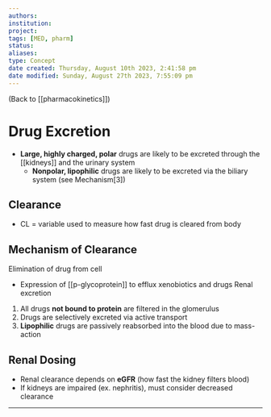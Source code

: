 ```yaml
---
authors: 
institution: 
project: 
tags: [MED, pharm]
status: 
aliases: 
type: Concept
date created: Thursday, August 10th 2023, 2:41:58 pm
date modified: Sunday, August 27th 2023, 7:55:09 pm
---
```


(Back to [[pharmacokinetics]])

# Drug Excretion

- **Large, highly charged, polar** drugs are likely to be excreted through the [[kidneys]] and the urinary system
	- **Nonpolar, lipophilic** drugs are likely to be excreted via the biliary system (see Mechanism[3])
## Clearance
- CL = variable used to measure how fast drug is cleared from body
## Mechanism of Clearance
Elimination of drug from cell
- Expression of [[p-glycoprotein]] to efflux xenobiotics and drugs
Renal excretion
1. All drugs **not bound to protein** are filtered in the glomerulus
2. Drugs are selectively excreted via active transport
3. **Lipophilic** drugs are passively reabsorbed into the blood due to mass-action
## Renal Dosing
- Renal clearance depends on **eGFR** (how fast the kidney filters blood)
- If kidneys are impaired (ex. nephritis), must consider decreased clearance

---

